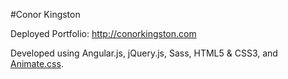 \#Conor Kingston

Deployed Portfolio: <http://conorkingston.com>

Developed using Angular.js, jQuery.js, Sass, HTML5 & CSS3, and [Animate.css](https://animate.css).
